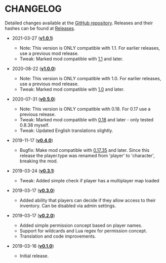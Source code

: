 # CHANGELOG

Detailed changes available at the [GitHub repository](https://github.com/patschi/factorio-transparent-inventory/commits/master). Releases and their hashes can be found at [Releases](https://github.com/patschi/factorio-transparent-inventory/releases).

- 2021-03-27 (**[v1.0.1](https://github.com/patschi/factorio-transparent-inventory/releases/tag/v1.0.1)**)
  - Note: This version is ONLY compatible with 1.1. For earlier releases, use a previous mod release.
  - Tweak: Marked mod compatible with [1.1](https://wiki.factorio.com/Version_history/1.0.1) and later.

- 2020-08-22 (**[v1.0.0](https://github.com/patschi/factorio-transparent-inventory/releases/tag/v1.0.0)**)
  - Note: This version is ONLY compatible with 1.0. For earlier releases, use a previous mod release.
  - Tweak: Marked mod compatible with [1.0](https://wiki.factorio.com/Version_history/1.0.0) and later.

- 2020-07-31 (**[v0.5.0](https://github.com/patschi/factorio-transparent-inventory/releases/tag/v0.5.0)**)
  - Note: This version is ONLY compatible with 0.18. For 0.17 use a previous release.
  - Tweak: Marked mod compatible with [0.18](https://wiki.factorio.com/Version_history/0.18.0) and later - only tested 0.8.38 myself.
  - Tweak: Updated English translations slightly.

- 2019-11-17 (**[v0.4.0](https://github.com/patschi/factorio-transparent-inventory/releases/tag/v0.4.0)**)
  - Bugfix: Make mod compatible with [0.17.35](https://wiki.factorio.com/Version_history/0.17.0) and later. Since this release the player.type was renamed from 'player' to 'character', breaking the mod.

- 2019-03-24 (**[v0.3.1](https://github.com/patschi/factorio-transparent-inventory/releases/tag/v0.3.1)**)
  - Tweak: Added simple check if player has a multiplayer map loaded

- 2019-03-17 (**[v0.3.0](https://github.com/patschi/factorio-transparent-inventory/releases/tag/v0.3.0)**)
  - Added ability that players can decide if they allow access to their inventory. Can be disabled via admin settings.

- 2019-03-17 (**[v0.2.0](https://github.com/patschi/factorio-transparent-inventory/releases/tag/v0.2.0)**)
  - Added simple permission concept based on player names.
  - Support for wildcards and Lua regex for permission concept.
  - Translation and code improvements.

- 2019-03-16 (**[v0.1.0](https://github.com/patschi/factorio-transparent-inventory/releases/tag/v0.1.0)**)
  - Initial release.
